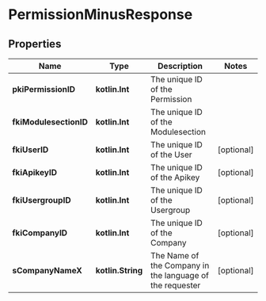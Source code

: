 
# PermissionMinusResponse

## Properties
Name | Type | Description | Notes
------------ | ------------- | ------------- | -------------
**pkiPermissionID** | **kotlin.Int** | The unique ID of the Permission | 
**fkiModulesectionID** | **kotlin.Int** | The unique ID of the Modulesection | 
**fkiUserID** | **kotlin.Int** | The unique ID of the User |  [optional]
**fkiApikeyID** | **kotlin.Int** | The unique ID of the Apikey |  [optional]
**fkiUsergroupID** | **kotlin.Int** | The unique ID of the Usergroup |  [optional]
**fkiCompanyID** | **kotlin.Int** | The unique ID of the Company |  [optional]
**sCompanyNameX** | **kotlin.String** | The Name of the Company in the language of the requester |  [optional]



